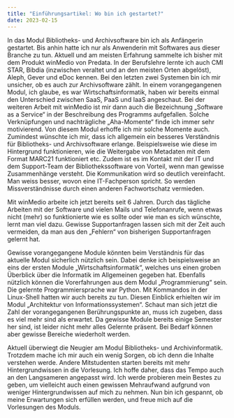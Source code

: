 ```yaml
---
title: "Einführungsartikel: Wo bin ich gestartet?"
date: 2023-02-15
---
```


In das Modul Bibliotheks- und Archivsoftware bin ich als Anfängerin gestartet. Bis anhin hatte ich nur als Anwenderin mit Softwares aus dieser Branche zu tun. Aktuell und am meisten Erfahrung sammelte ich bisher mit dem Produkt winMedio von Predata. In der Berufslehre lernte ich auch CMI STAR, Bibdia (inzwischen veraltet und an den meisten Orten abgelöst), Aleph, Gever und eDoc kennen. Bei den letzten zwei Systemen bin ich mir unsicher, ob es auch zur Archivsoftware zählt. In einem vorangegangenen Modul, ich glaube, es war Wirtschaftsinformatik, haben wir bereits einmal den Unterschied zwischen SaaS, PaaS und IaaS angeschaut. Bei der weiteren Arbeit mit winMedio ist mir dann auch die Bezeichnung „Software as a Service“ in der Beschreibung des Programms aufgefallen. Solche Verknüpfungen und nachträgliche „Aha-Momente“ finde ich immer sehr motivierend. Von diesem Modul erhoffe ich mir solche Momente auch. Zumindest wünschte ich mir, dass ich allgemein ein besseres Verständnis für Bibliotheks- und Archivsoftware erlange. Beispielsweise wie diese im Hintergrund funktionieren, wie die Weitergabe von Metadaten mit dem Format MARC21 funktioniert etc. Zudem ist es im Kontakt mit der IT und dem Support-Team der Bibliothekssoftware von Vorteil, wenn man gewisse Zusammenhänge versteht. Die Kommunikation wird so deutlich vereinfacht. Man weiss besser, wovon eine IT-Fachperson spricht. So werden Missverständnisse durch einen anderen Fachwortschatz vermieden. 

Mit winMedio arbeite ich jetzt bereits seit 6 Jahren. Durch das tägliche Arbeiten mit der Software und vielen Mails und Telefonanrufe, wenn etwas nicht (mehr) so funktionierte wie es sollte oder wie man es sich wünschte, lernt man viel dazu. Gewisse Supportanfragen lassen sich mit der Zeit auch vermeiden, da man aus den „Fehlern“ von bisherigen Supportanfragen gelernt hat. 

Gewisse vorangegangene Module könnten beim Verständnis für das aktuelle Modul sicherlich nützlich sein. Dabei denke ich beispielsweise an eins der ersten Module „Wirtschaftsinformatik“, welches uns einen groben Überblick über die Informatik im Allgemeinen gegeben hat. Ebenfalls nützlich können die Vorerfahrungen aus dem Modul „Programmierung“ sein. Die gelernte Programmiersprache war Python. Mit Kommandos in der Linux-Shell hatten wir auch bereits zu tun. Diesen Einblick erhielten wir im Modul „Architektur von Informationssystemen“. Schaut man sich jetzt die Zahl der vorangegangenen Berührungspunkte an, muss ich zugeben, dass es viel mehr sind als erwartet. Da gewisse Module bereits einige Semester her sind, ist leider nicht mehr alles Gelernte präsent. Bei Bedarf können aber gewisse Bereiche wiederholt werden. 

Aktuell überwiegt die Neugier am Modul Bibliotheks- und Archivinformatik. Trotzdem mache ich mir auch ein wenig Sorgen, ob ich denn die Inhalte verstehen werde. Andere Mitstudenten starten bereits mit mehr Hintergrundwissen in die Vorlesung. Ich hoffe daher, dass das Tempo auch an den Langsameren angepasst wird. Ich werde probieren mein Bestes zu geben, um vielleicht auch einen gewissen Mehraufwand aufgrund von weniger Hintergrundwissen auf mich zu nehmen. Nun bin ich gespannt, ob meine Erwartungen sich erfüllen werden, und freue mich auf die Vorlesungen des Moduls. 

